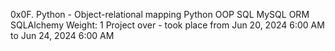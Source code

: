 0x0F. Python - Object-relational mapping
Python
OOP
SQL
MySQL
ORM
SQLAlchemy
 Weight: 1
 Project over - took place from Jun 20, 2024 6:00 AM to Jun 24, 2024 6:00 AM
